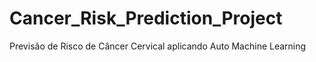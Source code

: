# Cancer_Risk_Prediction_Project
Previsão de Risco de Câncer Cervical aplicando Auto Machine Learning
